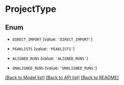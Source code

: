 # ProjectType


## Enum

* `DIRECT_IMPORT` (value: `'DIRECT_IMPORT'`)

* `PEAKLISTS` (value: `'PEAKLISTS'`)

* `ALIGNED_RUNS` (value: `'ALIGNED_RUNS'`)

* `UNALIGNED_RUNS` (value: `'UNALIGNED_RUNS'`)

[[Back to Model list]](../README.md#documentation-for-models) [[Back to API list]](../README.md#documentation-for-api-endpoints) [[Back to README]](../README.md)



